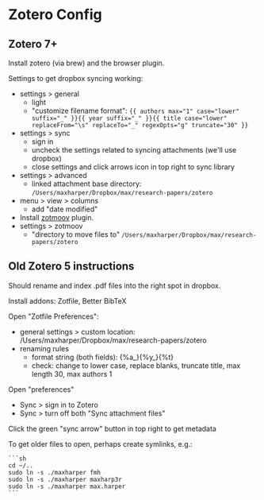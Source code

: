 # Zotero Config

## Zotero 7+

Install zotero (via brew) and the browser plugin.

Settings to get dropbox syncing working:

* settings > general
    * light
    * "customize filename format":
      `{{ authors max="1" case="lower" suffix="_" }}{{ year suffix="_" }}{{ title case="lower" replaceFrom="\s" replaceTo="_" regexOpts="g" truncate="30" }}`
* settings > sync
    * sign in
    * uncheck the settings related to syncing attachments (we'll use dropbox)
    * close settings and click arrows icon in top right to sync library
* settings > advanced
    * linked attachment base directory:
      `/Users/maxharper/Dropbox/max/research-papers/zotero`
* menu > view > columns
    * add "date modified"
* Install [zotmoov](https://github.com/wileyyugioh/zotmoov) plugin.
* settings > zotmoov
    * "directory to move files to"
      `/Users/maxharper/Dropbox/max/research-papers/zotero`

## Old Zotero 5 instructions

Should rename and index .pdf files into the right spot in dropbox.

Install addons: Zotfile, Better BibTeX

Open "Zotfile Preferences":

* general settings > custom location: /Users/maxharper/Dropbox/max/research-papers/zotero
* renaming rules
    * format string (both fields): {%a_}{%y_}{%t}
    * check: change to lower case, replace blanks, truncate title, max length 30, max authors 1

Open "preferences"

* Sync > sign in to Zotero
* Sync > turn off both "Sync attachment files"

Click the green "sync arrow" button in top right to get metadata

To get older files to open, perhaps create symlinks, e.g.:

    ```sh
    cd ~/..
    sudo ln -s ./maxharper fmh
    sudo ln -s ./maxharper maxharp3r
    sudo ln -s ./maxharper max.harper
    ```
